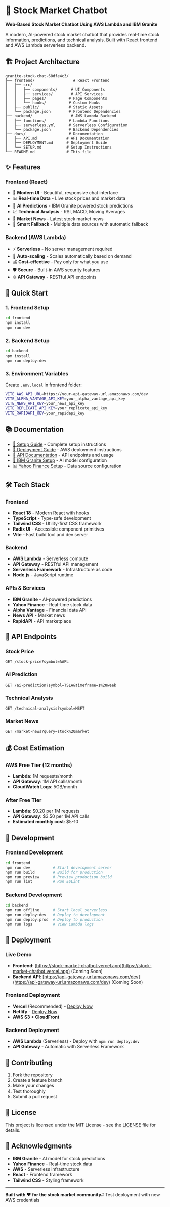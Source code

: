 # 🚀 Stock Market Chatbot

**Web-Based Stock Market Chatbot Using AWS Lambda and IBM Granite**

A modern, AI-powered stock market chatbot that provides real-time stock information, predictions, and technical analysis. Built with React frontend and AWS Lambda serverless backend.

## 🏗️ **Project Architecture**

```
granite-stock-chat-68dfe4c3/
├── frontend/                 # React Frontend
│   ├── src/
│   │   ├── components/      # UI Components
│   │   ├── services/        # API Services
│   │   ├── pages/          # Page Components
│   │   └── hooks/          # Custom Hooks
│   ├── public/             # Static Assets
│   └── package.json        # Frontend Dependencies
├── backend/                 # AWS Lambda Backend
│   ├── functions/          # Lambda Functions
│   ├── serverless.yml      # Serverless Configuration
│   └── package.json        # Backend Dependencies
├── docs/                   # Documentation
│   ├── API.md             # API Documentation
│   ├── DEPLOYMENT.md      # Deployment Guide
│   └── SETUP.md           # Setup Instructions
└── README.md              # This file
```

## ✨ **Features**

### **Frontend (React)**
- 🎨 **Modern UI** - Beautiful, responsive chat interface
- 📊 **Real-time Data** - Live stock prices and market data
- 🤖 **AI Predictions** - IBM Granite powered stock predictions
- 📈 **Technical Analysis** - RSI, MACD, Moving Averages
- 📰 **Market News** - Latest stock market news
- 🔄 **Smart Fallback** - Multiple data sources with automatic fallback

### **Backend (AWS Lambda)**
- ⚡ **Serverless** - No server management required
- 🔄 **Auto-scaling** - Scales automatically based on demand
- 💰 **Cost-effective** - Pay only for what you use
- 🛡️ **Secure** - Built-in AWS security features
- 🌐 **API Gateway** - RESTful API endpoints

## 🚀 **Quick Start**

### **1. Frontend Setup**
```bash
cd frontend
npm install
npm run dev
```

### **2. Backend Setup**
```bash
cd backend
npm install
npm run deploy:dev
```

### **3. Environment Variables**
Create `.env.local` in frontend folder:
```bash
VITE_AWS_API_URL=https://your-api-gateway-url.amazonaws.com/dev
VITE_ALPHA_VANTAGE_API_KEY=your_alpha_vantage_api_key
VITE_NEWS_API_KEY=your_news_api_key
VITE_REPLICATE_API_KEY=your_replicate_api_key
VITE_RAPIDAPI_KEY=your_rapidapi_key
```

## 📚 **Documentation**

- [📖 Setup Guide](docs/SETUP.md) - Complete setup instructions
- [🚀 Deployment Guide](docs/DEPLOYMENT.md) - AWS deployment instructions
- [🔌 API Documentation](docs/API.md) - API endpoints and usage
- [🤖 IBM Granite Setup](docs/IBM_GRANITE_SETUP.md) - AI model configuration
- [📊 Yahoo Finance Setup](docs/YAHOO_FINANCE_SETUP.md) - Data source configuration

## 🛠️ **Tech Stack**

### **Frontend**
- **React 18** - Modern React with hooks
- **TypeScript** - Type-safe development
- **Tailwind CSS** - Utility-first CSS framework
- **Radix UI** - Accessible component primitives
- **Vite** - Fast build tool and dev server

### **Backend**
- **AWS Lambda** - Serverless compute
- **API Gateway** - RESTful API management
- **Serverless Framework** - Infrastructure as code
- **Node.js** - JavaScript runtime

### **APIs & Services**
- **IBM Granite** - AI-powered predictions
- **Yahoo Finance** - Real-time stock data
- **Alpha Vantage** - Financial data API
- **News API** - Market news
- **RapidAPI** - API marketplace

## 🎯 **API Endpoints**

### **Stock Price**
```
GET /stock-price?symbol=AAPL
```

### **AI Prediction**
```
GET /ai-prediction?symbol=TSLA&timeframe=1%20week
```

### **Technical Analysis**
```
GET /technical-analysis?symbol=MSFT
```

### **Market News**
```
GET /market-news?query=stock%20market
```

## 💰 **Cost Estimation**

### **AWS Free Tier (12 months)**
- **Lambda**: 1M requests/month
- **API Gateway**: 1M API calls/month
- **CloudWatch Logs**: 5GB/month

### **After Free Tier**
- **Lambda**: $0.20 per 1M requests
- **API Gateway**: $3.50 per 1M API calls
- **Estimated monthly cost**: $5-10

## 🔧 **Development**

### **Frontend Development**
```bash
cd frontend
npm run dev          # Start development server
npm run build        # Build for production
npm run preview      # Preview production build
npm run lint         # Run ESLint
```

### **Backend Development**
```bash
cd backend
npm run offline      # Start local serverless
npm run deploy:dev   # Deploy to development
npm run deploy:prod  # Deploy to production
npm run logs         # View Lambda logs
```

## 🚀 **Deployment**

### **Live Demo**
- **Frontend**: [https://stock-market-chatbot.vercel.app](https://stock-market-chatbot.vercel.app) (Coming Soon)
- **Backend API**: [https://api-gateway-url.amazonaws.com/dev](https://api-gateway-url.amazonaws.com/dev) (Coming Soon)

### **Frontend Deployment**
- **Vercel** (Recommended) - [Deploy Now](https://vercel.com)
- **Netlify** - [Deploy Now](https://netlify.com)
- **AWS S3 + CloudFront**

### **Backend Deployment**
- **AWS Lambda** (Serverless) - Deploy with `npm run deploy:dev`
- **API Gateway** - Automatic with Serverless Framework

## 🤝 **Contributing**

1. Fork the repository
2. Create a feature branch
3. Make your changes
4. Test thoroughly
5. Submit a pull request

## 📄 **License**

This project is licensed under the MIT License - see the [LICENSE](LICENSE) file for details.

## 🙏 **Acknowledgments**

- **IBM Granite** - AI model for stock predictions
- **Yahoo Finance** - Real-time stock data
- **AWS** - Serverless infrastructure
- **React** - Frontend framework
- **Tailwind CSS** - Styling framework

---

**Built with ❤️ for the stock market community**# Test deployment with new AWS credentials
